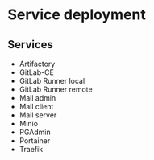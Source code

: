 # Service deployment

## Services

* Artifactory
* GitLab-CE
* GitLab Runner local
* GitLab Runner remote
* Mail admin
* Mail client
* Mail server
* Minio
* PGAdmin
* Portainer
* Traefik
